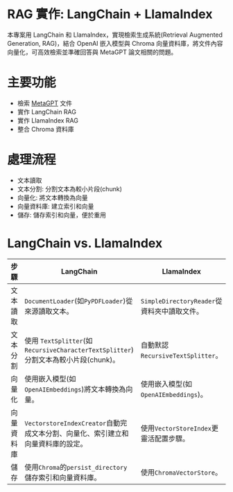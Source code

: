 # RAG 實作: LangChain + LlamaIndex
本專案用 LangChain 和 LlamaIndex，實現檢索生成系統(Retrieval Augmented Generation, RAG)，結合 OpenAI 嵌入模型與 Chroma 向量資料庫，將文件內容向量化，可高效檢索並準確回答與 MetaGPT 論文相關的問題。

# 主要功能
- 檢索 [MetaGPT](https://arxiv.org/abs/2308.00352) 文件
- 實作 LangChain RAG
- 實作 LlamaIndex RAG
- 整合 Chroma 資料庫

# 處理流程
- 文本讀取
- 文本分割: 分割文本為較小片段(chunk)
- 向量化: 將文本轉換為向量
- 向量資料庫: 建立索引和向量
- 儲存: 儲存索引和向量，便於重用

# LangChain vs. LlamaIndex
|步驟|LangChain|LlamaIndex|
|-|-|-|
|文本讀取|`DocumentLoader`(如`PyPDFLoader`)從來源讀取文本。|`SimpleDirectoryReader`從資料夾中讀取文件。|
|文本分割|使用 `TextSplitter`(如`RecursiveCharacterTextSplitter`)分割文本為較小片段(chunk)。|自動默認 `RecursiveTextSplitter`。|
|向量化|使用嵌入模型(如`OpenAIEmbeddings`)將文本轉換為向量。|使用嵌入模型(如`OpenAIEmbeddings`)。|
|向量資料庫|`VectorstoreIndexCreator`自動完成文本分割、向量化、索引建立和向量資料庫的設定。|使用`VectorStoreIndex`更靈活配置步驟。|
|儲存| 使用`Chroma`的`persist_directory`儲存索引和向量資料庫。| 使用`ChromaVectorStore`。|

